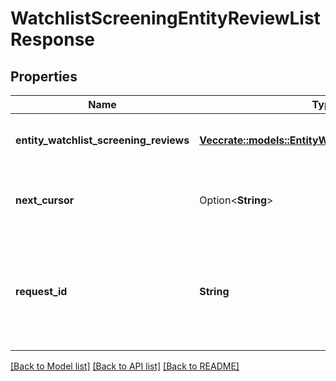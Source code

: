 # WatchlistScreeningEntityReviewListResponse

## Properties

Name | Type | Description | Notes
------------ | ------------- | ------------- | -------------
**entity_watchlist_screening_reviews** | [**Vec<crate::models::EntityWatchlistScreeningReview>**](EntityWatchlistScreeningReview.md) | List of entity watchlist screening reviews | 
**next_cursor** | Option<**String**> | An identifier that determines which page of results you receive. | 
**request_id** | **String** | A unique identifier for the request, which can be used for troubleshooting. This identifier, like all Plaid identifiers, is case sensitive. | 

[[Back to Model list]](../README.md#documentation-for-models) [[Back to API list]](../README.md#documentation-for-api-endpoints) [[Back to README]](../README.md)


